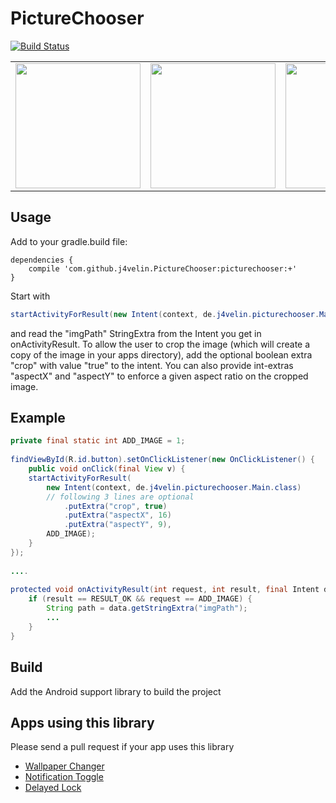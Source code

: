 PictureChooser
==============

[![Build Status](https://travis-ci.org/j4velin/PictureChooser.svg?branch=master)](https://travis-ci.org/j4velin/PictureChooser)

<table sytle="border: 0px;">
<tr>
<td><img width="200px" src="screenshot1.png" /></td>
<td><img width="200px" src="screenshot2.png" /></td>
<td><img width="200px" src="screenshot3.png" /></td>
</tr>
</table>

Usage
-----
Add to your gradle.build file:
```
dependencies {
    compile 'com.github.j4velin.PictureChooser:picturechooser:+'
}
```

Start with
```java
startActivityForResult(new Intent(context, de.j4velin.picturechooser.Main.class), PICTURE_CHOOSER);
```
and read the "imgPath" StringExtra from the Intent you get in onActivityResult.
To allow the user to crop the image (which will create a copy of the image in your apps directory), add the optional boolean extra "crop" with value "true" to the intent. You can also provide int-extras "aspectX" and "aspectY" to enforce a given aspect ratio on the cropped image.


Example
-----
```java
private final static int ADD_IMAGE = 1;
    
findViewById(R.id.button).setOnClickListener(new OnClickListener() {
    public void onClick(final View v) {
    startActivityForResult(
        new Intent(context, de.j4velin.picturechooser.Main.class)
        // following 3 lines are optional
            .putExtra("crop", true)
            .putExtra("aspectX", 16)
            .putExtra("aspectY", 9), 
        ADD_IMAGE);
    }
});
  
....
  
protected void onActivityResult(int request, int result, final Intent data) {
    if (result == RESULT_OK && request == ADD_IMAGE) {
        String path = data.getStringExtra("imgPath");
        ...
    }
}

```
Build
-----

Add the Android support library to build the project


Apps using this library
-----
Please send a pull request if your app uses this library

* [Wallpaper Changer](https://play.google.com/store/apps/details?id=de.j4velin.wallpaperChanger)
* [Notification Toggle](https://play.google.com/store/apps/details?id=de.j4velin.notificationToggle)
* [Delayed Lock](https://play.google.com/store/apps/details?id=de.j4velin.delayedlock2.trial)
